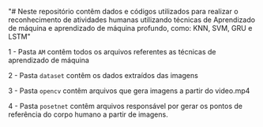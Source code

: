 "# Neste repositório contêm dados e códigos utilizados para realizar o reconhecimento de atividades humanas utilizando técnicas de Aprendizado de máquina e aprendizado de máquina profundo, como: KNN, SVM, GRU e LSTM" 

1 - Pasta `AM` contêm todos os arquivos referentes as técnicas de aprendizado de máquina

2 - Pasta `dataset` contêm os dados extraídos das imagens

3 - Pasta `opencv` contêm arquivos que gera imagens a partir do video.mp4

4 - Pasta `posetnet` contêm arquivos responsável por gerar os pontos de referência do corpo humano a partir de imagens.


